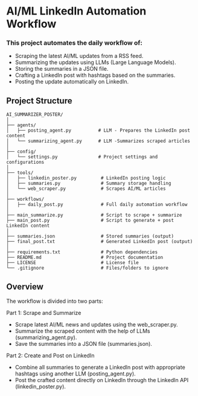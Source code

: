 # AI/ML LinkedIn Automation Workflow
### This project automates the daily workflow of:
* Scraping the latest AI/ML updates from a RSS feed.
* Summarizing the updates using LLMs (Large Language Models).
* Storing the summaries in a JSON file.
* Crafting a LinkedIn post with hashtags based on the summaries.
* Posting the update automatically on LinkedIn.

## Project Structure
```
AI_SUMMARIZER_POSTER/
│
├── agents/
│   ├── posting_agent.py          # LLM - Prepares the LinkedIn post content
│   └── summarizing_agent.py      # LLM -Summarizes scraped articles
│
├── config/
│   └── settings.py               # Project settings and configurations
│
├── tools/
│   ├── linkedin_poster.py         # LinkedIn posting logic
│   ├── summaries.py               # Summary storage handling
│   └── web_scraper.py             # Scrapes AI/ML articles
│
├── workflows/
│   ├── daily_post.py              # Full daily automation workflow
│
├── main_summarize.py              # Script to scrape + summarize
├── main_post.py                   # Script to generate + post LinkedIn content
│
├── summaries.json                 # Stored summaries (output)
├── final_post.txt                 # Generated LinkedIn post (output)
│
├── requirements.txt               # Python dependencies
├── README.md                      # Project documentation
├── LICENSE                        # License file
└── .gitignore                     # Files/folders to ignore
```
## Overview
The workflow is divided into two parts:

Part 1: Scrape and Summarize
* Scrape latest AI/ML news and updates using the web_scraper.py.
* Summarize the scraped content with the help of LLMs (summarizing_agent.py).
* Save the summaries into a JSON file (summaries.json).

Part 2: Create and Post on LinkedIn
* Combine all summaries to generate a LinkedIn post with appropriate hashtags using another LLM (posting_agent.py).
* Post the crafted content directly on LinkedIn through the LinkedIn API (linkedin_poster.py).
